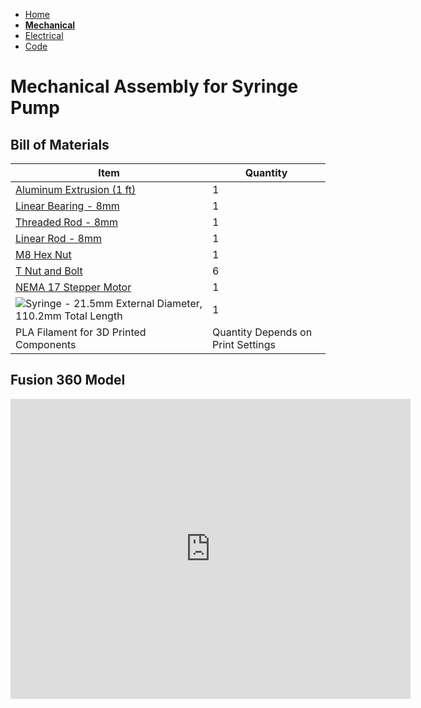 - [Home](/Syringe-Pump-3890/index)
- **[Mechanical](/Syringe-Pump-3890/mechanical)**
- [Electrical](/Syringe-Pump-3890/electrical)
- [Code](/Syringe-Pump-3890/code)

# Mechanical Assembly for Syringe Pump

## Bill of Materials

Item | Quantity
------------ | -------------
[Aluminum Extrusion (1 ft)](https://www.mcmaster.com/47065T107-47065T418/)| 1
[Linear Bearing - 8mm](https://www.mcmaster.com/61205K75/) | 1
[Threaded Rod - 8mm](https://www.mcmaster.com/1078N32/) | 1
[Linear Rod - 8mm](https://www.mcmaster.com/6112K44/) | 1
[M8 Hex Nut](https://www.mcmaster.com/90592A022/) | 1
[T Nut and Bolt](https://www.mcmaster.com/61205K75/) | 6
[NEMA 17 Stepper Motor](https://www.mcmaster.com/6627T25/) | 1
![Syringe - 21.5mm External Diameter, 110.2mm Total Length](/Syringe-Pump-3890/assets/syringe-dimensioned-drawing.png/) | 1
PLA Filament for 3D Printed Components | Quantity Depends on Print Settings


## Fusion 360 Model

<iframe src="https://myhub.autodesk360.com/ue2d6d7e3/shares/public/SH56a43QTfd62c1cd968a67d18982cfd8b97?mode=embed" width="640" height="480" allowfullscreen="true" webkitallowfullscreen="true" mozallowfullscreen="true"  frameborder="0"></iframe>
